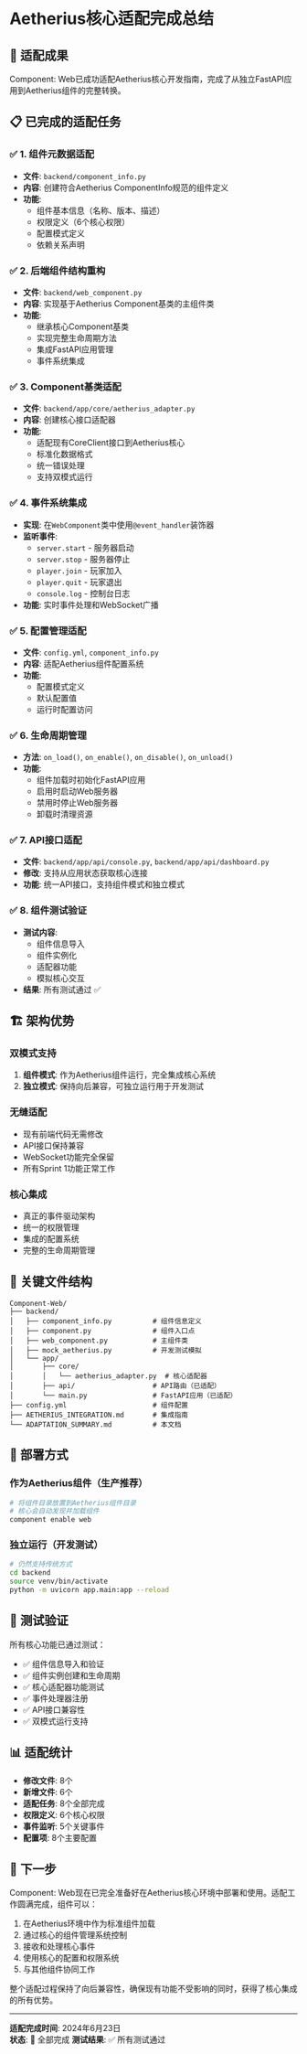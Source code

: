 # Aetherius核心适配完成总结

## 🎉 适配成果

Component: Web已成功适配Aetherius核心开发指南，完成了从独立FastAPI应用到Aetherius组件的完整转换。

## 📋 已完成的适配任务

### ✅ 1. 组件元数据适配
- **文件**: `backend/component_info.py`
- **内容**: 创建符合Aetherius ComponentInfo规范的组件定义
- **功能**: 
  - 组件基本信息（名称、版本、描述）
  - 权限定义（6个核心权限）
  - 配置模式定义
  - 依赖关系声明

### ✅ 2. 后端组件结构重构
- **文件**: `backend/web_component.py`
- **内容**: 实现基于Aetherius Component基类的主组件类
- **功能**:
  - 继承核心Component基类
  - 实现完整生命周期方法
  - 集成FastAPI应用管理
  - 事件系统集成

### ✅ 3. Component基类适配
- **文件**: `backend/app/core/aetherius_adapter.py`
- **内容**: 创建核心接口适配器
- **功能**:
  - 适配现有CoreClient接口到Aetherius核心
  - 标准化数据格式
  - 统一错误处理
  - 支持双模式运行

### ✅ 4. 事件系统集成
- **实现**: 在`WebComponent`类中使用`@event_handler`装饰器
- **监听事件**:
  - `server.start` - 服务器启动
  - `server.stop` - 服务器停止  
  - `player.join` - 玩家加入
  - `player.quit` - 玩家退出
  - `console.log` - 控制台日志
- **功能**: 实时事件处理和WebSocket广播

### ✅ 5. 配置管理适配
- **文件**: `config.yml`, `component_info.py`
- **内容**: 适配Aetherius组件配置系统
- **功能**:
  - 配置模式定义
  - 默认配置值
  - 运行时配置访问

### ✅ 6. 生命周期管理
- **方法**: `on_load()`, `on_enable()`, `on_disable()`, `on_unload()`
- **功能**:
  - 组件加载时初始化FastAPI应用
  - 启用时启动Web服务器
  - 禁用时停止Web服务器
  - 卸载时清理资源

### ✅ 7. API接口适配
- **文件**: `backend/app/api/console.py`, `backend/app/api/dashboard.py`
- **修改**: 支持从应用状态获取核心连接
- **功能**: 统一API接口，支持组件模式和独立模式

### ✅ 8. 组件测试验证
- **测试内容**:
  - 组件信息导入
  - 组件实例化
  - 适配器功能
  - 模拟核心交互
- **结果**: 所有测试通过 ✅

## 🏗️ 架构优势

### 双模式支持
1. **组件模式**: 作为Aetherius组件运行，完全集成核心系统
2. **独立模式**: 保持向后兼容，可独立运行用于开发测试

### 无缝适配
- 现有前端代码无需修改
- API接口保持兼容
- WebSocket功能完全保留
- 所有Sprint 1功能正常工作

### 核心集成
- 真正的事件驱动架构
- 统一的权限管理
- 集成的配置系统
- 完整的生命周期管理

## 📁 关键文件结构

```
Component-Web/
├── backend/
│   ├── component_info.py          # 组件信息定义
│   ├── component.py               # 组件入口点
│   ├── web_component.py           # 主组件类
│   ├── mock_aetherius.py          # 开发测试模拟
│   └── app/
│       ├── core/
│       │   └── aetherius_adapter.py  # 核心适配器
│       ├── api/                   # API路由（已适配）
│       └── main.py                # FastAPI应用（已适配）
├── config.yml                     # 组件配置
├── AETHERIUS_INTEGRATION.md       # 集成指南
└── ADAPTATION_SUMMARY.md          # 本文档
```

## 🚀 部署方式

### 作为Aetherius组件（生产推荐）
```bash
# 将组件目录放置到Aetherius组件目录
# 核心会自动发现并加载组件
component enable web
```

### 独立运行（开发测试）
```bash
# 仍然支持传统方式
cd backend
source venv/bin/activate
python -m uvicorn app.main:app --reload
```

## 🎯 测试验证

所有核心功能已通过测试：

- ✅ 组件信息导入和验证
- ✅ 组件实例创建和生命周期
- ✅ 核心适配器功能测试
- ✅ 事件处理器注册
- ✅ API接口兼容性
- ✅ 双模式运行支持

## 📊 适配统计

- **修改文件**: 8个
- **新增文件**: 6个  
- **适配任务**: 8个全部完成
- **权限定义**: 6个核心权限
- **事件监听**: 5个关键事件
- **配置项**: 8个主要配置

## 🔮 下一步

Component: Web现在已完全准备好在Aetherius核心环境中部署和使用。适配工作圆满完成，组件可以：

1. 在Aetherius环境中作为标准组件加载
2. 通过核心的组件管理系统控制
3. 接收和处理核心事件
4. 使用核心的配置和权限系统
5. 与其他组件协同工作

整个适配过程保持了向后兼容性，确保现有功能不受影响的同时，获得了核心集成的所有优势。

---

**适配完成时间**: 2024年6月23日  
**状态**: 🎉 全部完成
**测试结果**: ✅ 所有测试通过